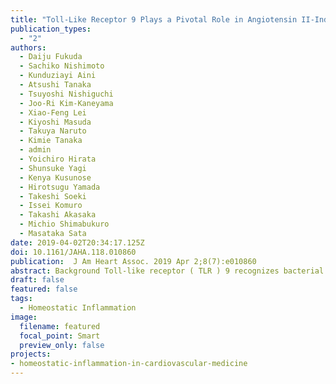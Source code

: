 ```yaml
---
title: "Toll-Like Receptor 9 Plays a Pivotal Role in Angiotensin II-Induced Atherosclerosis"
publication_types:
  - "2"
authors:
  - Daiju Fukuda
  - Sachiko Nishimoto
  - Kunduziayi Aini
  - Atsushi Tanaka
  - Tsuyoshi Nishiguchi
  - Joo-Ri Kim-Kaneyama
  - Xiao-Feng Lei
  - Kiyoshi Masuda
  - Takuya Naruto
  - Kimie Tanaka
  - admin
  - Yoichiro Hirata
  - Shunsuke Yagi
  - Kenya Kusunose
  - Hirotsugu Yamada
  - Takeshi Soeki
  - Issei Komuro
  - Takashi Akasaka
  - Michio Shimabukuro
  - Masataka Sata
date: 2019-04-02T20:34:17.125Z
doi: 10.1161/JAHA.118.010860
publication:  J Am Heart Assoc. 2019 Apr 2;8(7):e010860
abstract: Background Toll-like receptor ( TLR ) 9 recognizes bacterial DNA , activating innate immunity, whereas it also provokes inflammation in response to fragmented DNA released from mammalian cells. We investigated whether TLR 9 contributes to the development of vascular inflammation and atherogenesis using apolipoprotein E-deficient ( Apoe -/-) mice. Methods and Results Tlr9-deficient Apoe -/- ( Tlr9 -/- Apoe -/-) mice and Apoe -/- mice on a Western-type diet received subcutaneous angiotensin II infusion (1000 ng/kg per minute) for 28 days. Angiotensin II increased the plasma level of double-stranded DNA, an endogenous ligand of TLR 9, in these mice. Genetic deletion or pharmacologic blockade of TLR 9 in angiotensin II-infused Apoe -/- mice attenuated atherogenesis in the aortic arch ( P<0.05), reduced the accumulation of lipid and macrophages in atherosclerotic plaques, and decreased RNA expression of inflammatory molecules in the aorta with no alteration of metabolic parameters. On the other hand, restoration of TLR 9 in bone marrow in Tlr9 -/- Apoe -/- mice promoted atherogenesis in the aortic arch ( P<0.05). A TLR 9 agonist markedly promoted proinflammatory activation of Apoe -/- macrophages, partially through p38 mitogen-activated protein kinase signaling. In addition, genomic DNA extracted from macrophages promoted inflammatory molecule expression more effectively in Apoe -/- macrophages than in Tlr9 -/- Apoe -/- macrophages. Furthermore, in humans, circulating double-stranded DNA in the coronary artery positively correlated with inflammatory features of coronary plaques determined by optical coherence tomography in patients with acute myocardial infarction ( P<0.05). Conclusions TLR 9 plays a pivotal role in the development of vascular inflammation and atherogenesis through proinflammatory activation of macrophages. TLR 9 may serve as a potential therapeutic target for atherosclerosis. 
draft: false
featured: false
tags: 
  - Homeostatic Inflammation
image:
  filename: featured
  focal_point: Smart
  preview_only: false
projects: 
- homeostatic-inflammation-in-cardiovascular-medicine
---
```

